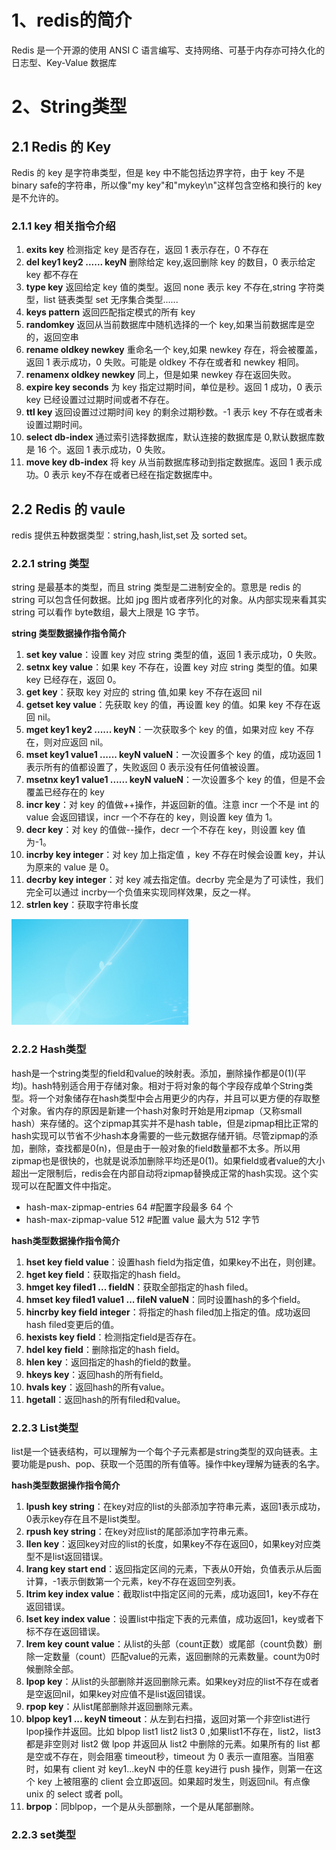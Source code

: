 # 1、redis的简介
Redis 是一个开源的使用 ANSI C 语言编写、支持网络、可基于内存亦可持久化的日志型、Key-Value 数据库

# 2、String类型
## 2.1 Redis 的 Key
Redis 的 key 是字符串类型，但是 key 中不能包括边界字符，由于 key 不是 binary safe的字符串，所以像"my key"和"mykey\n"这样包含空格和换行的 key 是不允许的。

### 2.1.1 key 相关指令介绍

1. **exits key** 检测指定 key 是否存在，返回 1 表示存在，0 不存在
2. **del key1 key2 ...... keyN** 删除给定 key,返回删除 key 的数目，0 表示给定 key 都不存在
3. **type key** 返回给定 key 值的类型。返回 none 表示 key 不存在,string 字符类型，list 链表类型 set 无序集合类型......
4. **keys pattern** 返回匹配指定模式的所有 key
5. **randomkey** 返回从当前数据库中随机选择的一个 key,如果当前数据库是空的，返回空串
6. **rename oldkey newkey** 重命名一个 key,如果 newkey 存在，将会被覆盖，返回 1 表示成功，0 失败。可能是 oldkey 不存在或者和 newkey 相同。
7. **renamenx oldkey newkey** 同上，但是如果 newkey 存在返回失败。
8. **expire key seconds** 为 key 指定过期时间，单位是秒。返回 1 成功，0 表示 key 已经设置过过期时间或者不存在。
9. **ttl key** 返回设置过过期时间 key 的剩余过期秒数。-1 表示 key 不存在或者未设置过期时间。
10. **select db-index** 通过索引选择数据库，默认连接的数据库是 0,默认数据库数是 16 个。返回 1
表示成功，0 失败。
11. **move key db-index** 将 key 从当前数据库移动到指定数据库。返回 1 表示成功。0 表示 key不存在或者已经在指定数据库中。

## 2.2 Redis 的 vaule

redis 提供五种数据类型：string,hash,list,set 及 sorted set。

### 2.2.1 string 类型

string 是最基本的类型，而且 string 类型是二进制安全的。意思是 redis 的 string 可以包含任何数据。比如 jpg 图片或者序列化的对象。从内部实现来看其实 string 可以看作 byte数组，最大上限是 1G 字节。

**string 类型数据操作指令简介**
1. **set key value**：设置 key 对应 string 类型的值，返回 1 表示成功，0 失败。
2. **setnx key value**：如果 key 不存在，设置 key 对应 string 类型的值。如果 key 已经存在，返回 0。
3. **get key**：获取 key 对应的 string 值,如果 key 不存在返回 nil
4. **getset key value**：先获取 key 的值，再设置 key 的值。如果 key 不存在返回 nil。
5. **mget key1 key2 ...... keyN**：一次获取多个 key 的值，如果对应 key 不存在，则对应返回 nil。
6. **mset key1 value1 ...... keyN valueN**：一次设置多个 key 的值，成功返回 1 表示所有的值都设置了，失败返回 0 表示没有任何值被设置。
7. **msetnx key1 value1 ...... keyN valueN**：一次设置多个 key 的值，但是不会覆盖已经存在的 key
8. **incr key**：对 key 的值做++操作，并返回新的值。注意 incr 一个不是 int 的 value 会返回错误，incr 一个不存在的 key，则设置 key 值为 1。
9. **decr key**：对 key 的值做--操作，decr 一个不存在 key，则设置 key 值为-1。
10. **incrby key integer**：对 key 加上指定值 ，key 不存在时候会设置 key，并认为原来的 value
是 0。
11. **decrby key integer**：对 key 减去指定值。decrby 完全是为了可读性，我们完全可以通过 incrby一个负值来实现同样效果，反之一样。
12. **strlen key**：获取字符串长度

<img alt="redis的使用-e2ffab53.png" src="assets/redis的使用-e2ffab53.png" width="" height="" >

### 2.2.2 Hash类型
hash是一个string类型的field和value的映射表。添加，删除操作都是0(1)(平均)。hash特别适合用于存储对象。相对于将对象的每个字段存成单个String类型。将一个对象储存在hash类型中会占用更少的内存，并且可以更方便的存取整个对象。省内存的原因是新建一个hash对象时开始是用zipmap（又称small hash）来存储的。这个zipmap其实并不是hash table，但是zipmap相比正常的hash实现可以节省不少hash本身需要的一些元数据存储开销。尽管zipmap的添加，删除，查找都是0(n)，但是由于一般对象的field数量都不太多。所以用zipmap也是很快的，也就是说添加删除平均还是0(1)。如果field或者value的大小超出一定限制后，redis会在内部自动将zipmap替换成正常的hash实现。这个实现可以在配置文件中指定。
* hash-max-zipmap-entries 64 #配置字段最多 64 个
* hash-max-zipmap-value 512 #配置 value 最大为 512 字节

**hash类型数据操作指令简介**
1. **hset key field value**：设置hash field为指定值，如果key不出在，则创建。
2. **hget key field**：获取指定的hash field。
3. **hmget key filed1 ... fieldN**：获取全部指定的hash filed。
4. **hmset key filed1 value1 ... fileN valueN**：同时设置hash的多个field。
5. **hincrby key field integer**：将指定的hash filed加上指定的值。成功返回hash filed变更后的值。
6. **hexists key field**：检测指定field是否存在。
7. **hdel key field**：删除指定的hash field。
8. **hlen key**：返回指定的hash的field的数量。
9. **hkeys key**：返回hash的所有field。
10. **hvals key**：返回hash的所有value。
11. **hgetall**：返回hash的所有filed和value。

### 2.2.3 List类型
list是一个链表结构，可以理解为一个每个子元素都是string类型的双向链表。主要功能是push、pop、获取一个范围的所有值等。操作中key理解为链表的名字。

**hash类型数据操作指令简介**
1. **lpush key string**：在key对应的list的头部添加字符串元素，返回1表示成功，0表示key存在且不是list类型。
2. **rpush key string**：在key对应list的尾部添加字符串元素。
3. **llen key**：返回key对应的list的长度，如果key不存在返回0，如果key对应类型不是list返回错误。
4. **lrang key start end**：返回指定区间的元素，下表从0开始，负值表示从后面计算，-1表示倒数第一个元素，key不存在返回空列表。
5. **ltrim key index value**：截取list中指定区间的元素，成功返回1，key不存在返回错误。
6. **lset key index value**：设置list中指定下表的元素值，成功返回1，key或者下标不存在返回错误。
7. **lrem key count value**：从list的头部（count正数）或尾部（count负数）删除一定数量（count）匹配value的元素，返回删除的元素数量。count为0时候删除全部。
8. **lpop key**：从list的头部删除并返回删除元素。如果key对应的list不存在或者是空返回nil，如果key对应值不是list返回错误。
9. **rpop key**：从list尾部删除并返回删除元素。
10. **blpop key1 ... keyN timeout**：从左到右扫描，返回对第一个非空list进行lpop操作并返回。比如 blpop list1 list2 list3 0 ,如果list1不存在，list2，list3 都是非空则对 list2 做 lpop 并返回从 list2 中删除的元素。如果所有的 list 都是空或不存在，则会阻塞 timeout秒，timeout 为 0 表示一直阻塞。当阻塞时，如果有 client 对 key1...keyN 中的任意 key进行 push 操作，则第一在这个 key 上被阻塞的 client 会立即返回。如果超时发生，则返回nil。有点像 unix 的 select 或者 poll。
11. **brpop**：同blpop，一个是从头部删除，一个是从尾部删除。

### 2.2.3 set类型

